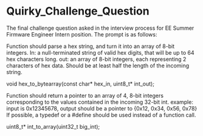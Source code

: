 # Quirky_Challenge_Question

The final challenge question asked in the interview process for EE
Summer Firmware Engineer Intern position. The prompt is as follows:


Function should parse a hex string, and turn it into an array
of 8-bit integers.
In: a null-terminated string of valid hex digits, that will be up
to 64 hex characters long.
out: an array of 8-bit integers, each representing 2 characters of hex
data. Should be at least half the length of the incoming
string.

void hex_to_bytearray(const char* hex_in, uint8_t* int_out);


Function should return a pointer to an array of 4, 8-bit integers
corresponding to the values contained in the incoming 32-bit int.
example: input is 0x12345678, output should be a pointer to {0x12,
0x34, 0x56, 0x78}
If possible, a typedef or a #define should be used instead of a
function call.

uint8_t* int_to_array(uint32_t big_int);
